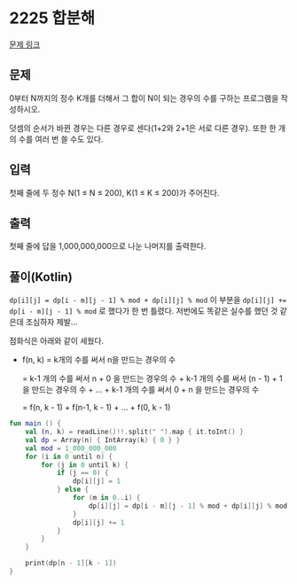 # 2225 합분해

[문제 링크](https://www.acmicpc.net/problem/2225)

## 문제

0부터 N까지의 정수 K개를 더해서 그 합이 N이 되는 경우의 수를 구하는 프로그램을 작성하시오.

덧셈의 순서가 바뀐 경우는 다른 경우로 센다(1+2와 2+1은 서로 다른 경우). 또한 한 개의 수를 여러 번 쓸 수도 있다.

## 입력

첫째 줄에 두 정수 N(1 ≤ N ≤ 200), K(1 ≤ K ≤ 200)가 주어진다.

## 출력

첫째 줄에 답을 1,000,000,000으로 나눈 나머지를 출력한다.

## 풀이(Kotlin)

`dp[i][j] = dp[i - m][j - 1] % mod + dp[i][j] % mod` 이 부분을 `dp[i][j] += dp[i - m][j - 1] % mod` 로 했다가 한 번 틀렸다.
저번에도 똑같은 실수를 했던 것 같은데 조심하자 제발...

점화식은 아래와 같이 세웠다.

* f(n, k) = k개의 수를 써서 n을 만드는 경우의 수

    = k-1 개의 수를 써서 n + 0 을 만드는 경우의 수 + k-1 개의 수를 써서 (n - 1) + 1 을 만드는 경우의 수 + ... + k-1 개의 수를 써서 0 + n 을 만드는 경우의 수 

    = f(n, k - 1) + f(n-1, k - 1) + ... + f(0, k - 1)

```kotlin
fun main () {
    val (n, k) = readLine()!!.split(" ").map { it.toInt() }
    val dp = Array(n) { IntArray(k) { 0 } }
    val mod = 1_000_000_000
    for (i in 0 until n) {
        for (j in 0 until k) {
            if (j == 0) {
                dp[i][j] = 1
            } else {
                for (m in 0..i) {
                    dp[i][j] = dp[i - m][j - 1] % mod + dp[i][j] % mod
                }
                dp[i][j] += 1
            }
        }
    }

    print(dp[n - 1][k - 1])
}
```
